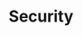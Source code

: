 ---
title: "Security"
layout: categories
permalink: /categories/security/
author_profile: true
sidebar_main: true
sidebar:
    nav: "docs"
taxonomy: "Security"
---